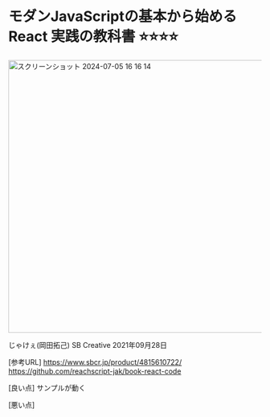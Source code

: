 # モダンJavaScriptの基本から始める React 実践の教科書 ⭐️⭐️⭐️⭐️

<img width="543" alt="スクリーンショット 2024-07-05 16 16 14" src="https://github.com/demiko2014/kyokasho-react/assets/17314376/4bb5e7a7-cbca-406f-ac54-120f9efe1bd0">

じゃけぇ(岡田拓己)
SB Creative
2021年09月28日

[参考URL]
https://www.sbcr.jp/product/4815610722/
https://github.com/reachscript-jak/book-react-code

[良い点]
サンプルが動く

[悪い点]
